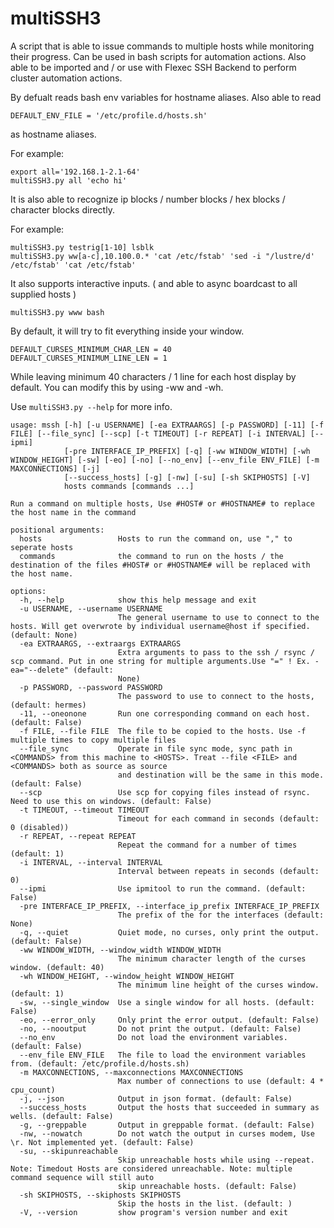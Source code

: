 # multiSSH3
A script that is able to issue commands to multiple hosts while monitoring their progress.
Can be used in bash scripts for automation actions.
Also able to be imported and / or use with Flexec SSH Backend to perform cluster automation actions.

By defualt reads bash env variables for hostname aliases. Also able to read
```
DEFAULT_ENV_FILE = '/etc/profile.d/hosts.sh'
```
as hostname aliases.

For example:
```
export all='192.168.1-2.1-64'
multiSSH3.py all 'echo hi'
```

It is also able to recognize ip blocks / number blocks / hex blocks / character blocks directly.

For example:
```
multiSSH3.py testrig[1-10] lsblk
multiSSH3.py ww[a-c],10.100.0.* 'cat /etc/fstab' 'sed -i "/lustre/d' /etc/fstab' 'cat /etc/fstab'
```

It also supports interactive inputs. ( and able to async boardcast to all supplied hosts )
```
multiSSH3.py www bash
```

By default, it will try to fit everything inside your window. 
```
DEFAULT_CURSES_MINIMUM_CHAR_LEN = 40
DEFAULT_CURSES_MINIMUM_LINE_LEN = 1
```
While leaving minimum 40 characters / 1 line for each host display by default. You can modify this by using -ww and -wh.


Use ```multiSSH3.py --help``` for more info.

```
usage: mssh [-h] [-u USERNAME] [-ea EXTRAARGS] [-p PASSWORD] [-11] [-f FILE] [--file_sync] [--scp] [-t TIMEOUT] [-r REPEAT] [-i INTERVAL] [--ipmi]
            [-pre INTERFACE_IP_PREFIX] [-q] [-ww WINDOW_WIDTH] [-wh WINDOW_HEIGHT] [-sw] [-eo] [-no] [--no_env] [--env_file ENV_FILE] [-m MAXCONNECTIONS] [-j]
            [--success_hosts] [-g] [-nw] [-su] [-sh SKIPHOSTS] [-V]
            hosts commands [commands ...]

Run a command on multiple hosts, Use #HOST# or #HOSTNAME# to replace the host name in the command

positional arguments:
  hosts                 Hosts to run the command on, use "," to seperate hosts
  commands              the command to run on the hosts / the destination of the files #HOST# or #HOSTNAME# will be replaced with the host name.

options:
  -h, --help            show this help message and exit
  -u USERNAME, --username USERNAME
                        The general username to use to connect to the hosts. Will get overwrote by individual username@host if specified. (default: None)
  -ea EXTRAARGS, --extraargs EXTRAARGS
                        Extra arguments to pass to the ssh / rsync / scp command. Put in one string for multiple arguments.Use "=" ! Ex. -ea="--delete" (default:
                        None)
  -p PASSWORD, --password PASSWORD
                        The password to use to connect to the hosts, (default: hermes)
  -11, --oneonone       Run one corresponding command on each host. (default: False)
  -f FILE, --file FILE  The file to be copied to the hosts. Use -f multiple times to copy multiple files
  --file_sync           Operate in file sync mode, sync path in <COMMANDS> from this machine to <HOSTS>. Treat --file <FILE> and <COMMANDS> both as source as source
                        and destination will be the same in this mode. (default: False)
  --scp                 Use scp for copying files instead of rsync. Need to use this on windows. (default: False)
  -t TIMEOUT, --timeout TIMEOUT
                        Timeout for each command in seconds (default: 0 (disabled))
  -r REPEAT, --repeat REPEAT
                        Repeat the command for a number of times (default: 1)
  -i INTERVAL, --interval INTERVAL
                        Interval between repeats in seconds (default: 0)
  --ipmi                Use ipmitool to run the command. (default: False)
  -pre INTERFACE_IP_PREFIX, --interface_ip_prefix INTERFACE_IP_PREFIX
                        The prefix of the for the interfaces (default: None)
  -q, --quiet           Quiet mode, no curses, only print the output. (default: False)
  -ww WINDOW_WIDTH, --window_width WINDOW_WIDTH
                        The minimum character length of the curses window. (default: 40)
  -wh WINDOW_HEIGHT, --window_height WINDOW_HEIGHT
                        The minimum line height of the curses window. (default: 1)
  -sw, --single_window  Use a single window for all hosts. (default: False)
  -eo, --error_only     Only print the error output. (default: False)
  -no, --nooutput       Do not print the output. (default: False)
  --no_env              Do not load the environment variables. (default: False)
  --env_file ENV_FILE   The file to load the environment variables from. (default: /etc/profile.d/hosts.sh)
  -m MAXCONNECTIONS, --maxconnections MAXCONNECTIONS
                        Max number of connections to use (default: 4 * cpu_count)
  -j, --json            Output in json format. (default: False)
  --success_hosts       Output the hosts that succeeded in summary as wells. (default: False)
  -g, --greppable       Output in greppable format. (default: False)
  -nw, --nowatch        Do not watch the output in curses modem, Use \r. Not implemented yet. (default: False)
  -su, --skipunreachable
                        Skip unreachable hosts while using --repeat. Note: Timedout Hosts are considered unreachable. Note: multiple command sequence will still auto
                        skip unreachable hosts. (default: False)
  -sh SKIPHOSTS, --skiphosts SKIPHOSTS
                        Skip the hosts in the list. (default: )
  -V, --version         show program's version number and exit
```
